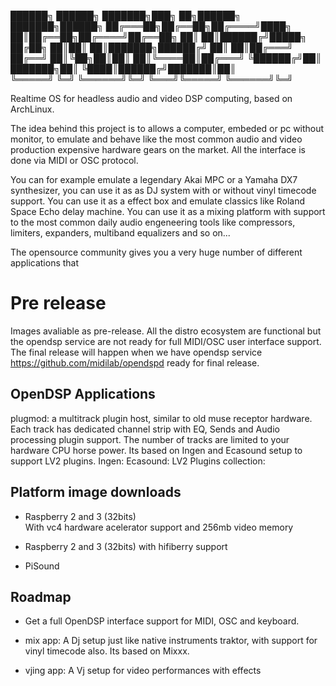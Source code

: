  ██████╗ ██████╗ ███████╗███╗   ██╗██████╗ ███████╗██████╗ 
██╔═══██╗██╔══██╗██╔════╝████╗  ██║██╔══██╗██╔════╝██╔══██╗
██║   ██║██████╔╝█████╗  ██╔██╗ ██║██║  ██║███████╗██████╔╝
██║   ██║██╔═══╝ ██╔══╝  ██║╚██╗██║██║  ██║╚════██║██╔═══╝ 
╚██████╔╝██║     ███████╗██║ ╚████║██████╔╝███████║██║     
 ╚═════╝ ╚═╝     ╚══════╝╚═╝  ╚═══╝╚═════╝ ╚══════╝╚═╝     

Realtime OS for headless audio and video DSP computing, based on ArchLinux.

The idea behind this project is to allows a computer, embeded or pc without monitor, to emulate and behave like the most common audio and video production expensive hardware gears on the market. All the interface is done via MIDI or OSC protocol. 

You can for example emulate a legendary Akai MPC or a Yamaha DX7 synthesizer, you can use it as as DJ system with or without vinyl timecode support. You can use it as a effect box and emulate classics like Roland Space Echo delay machine. You can use it as a mixing platform with support to the most common daily audio engeneering tools like compressors, limiters, expanders, multiband equalizers and so on...  

The opensource community gives you a very huge number of different applications that  

# Pre release

Images avaliable as pre-release. All the distro ecosystem are functional but the opendsp service are not ready for full MIDI/OSC user interface support. The final release will happen when we have opendsp service https://github.com/midilab/opendspd ready for final release.  

## OpenDSP Applications

plugmod: a multitrack plugin host, similar to old muse receptor hardware. Each track has dedicated channel strip with EQ, Sends and Audio processing plugin support. The number of tracks are limited to your hardware CPU horse power.
Its based on Ingen and Ecasound setup to support LV2 plugins.
Ingen:
Ecasound:
LV2 Plugins collection:

## Platform image downloads
 
* Raspberry 2 and 3 (32bits)  
With vc4 hardware acelerator support and 256mb video memory  

* Raspberry 2 and 3 (32bits) with hifiberry support  

* PiSound  

## Roadmap

* Get a full OpenDSP interface support for MIDI, OSC and keyboard.

* mix app: A Dj setup just like native instruments traktor, with support for vinyl timecode also.
Its based on Mixxx.

* vjing app: A Vj setup for video performances with effects  
